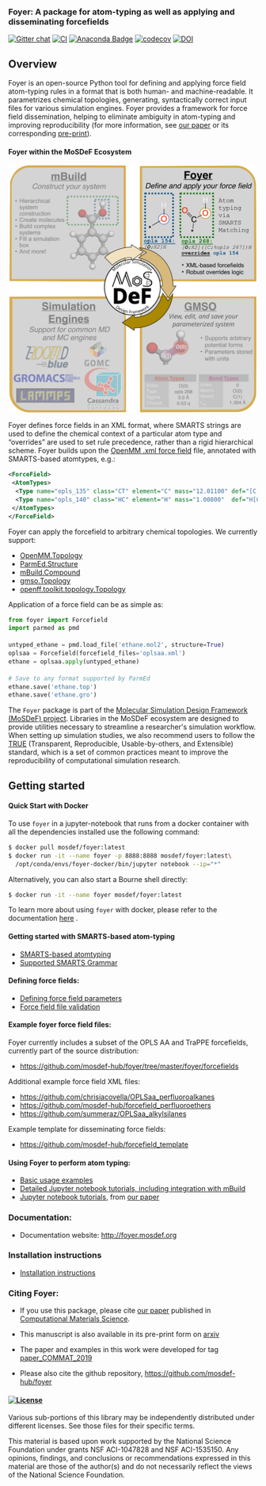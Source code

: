 ### Foyer: A package for atom-typing as well as applying and disseminating forcefields

[![Gitter chat](https://badges.gitter.im/mosdef-hub/gitter.svg)](https://gitter.im/mosdef-hub/Lobby)
[![CI](https://github.com/mosdef-hub/foyer/actions/workflows/CI.yaml/badge.svg)](https://github.com/mosdef-hub/foyer/actions/workflows/CI.yaml)
[![Anaconda Badge](https://anaconda.org/conda-forge/foyer/badges/version.svg)](https://anaconda.org/conda-forge/foyer)
[![codecov](https://codecov.io/gh/mosdef-hub/foyer/branch/master/graph/badge.svg)](https://codecov.io/gh/mosdef-hub/foyer)
[![DOI](https://zenodo.org/badge/34077879.svg)](https://zenodo.org/badge/latestdoi/34077879)


## Overview
Foyer is an open-source Python tool for defining and applying force field atom-typing
rules in a format that is both human- and machine-readable.  It parametrizes chemical topologies,
generating, syntactically correct input files for various simulation engines. Foyer provides a framework for force field
dissemination, helping to eliminate ambiguity in atom-typing and improving reproducibility
(for more information, see [our paper](https://www.sciencedirect.com/science/article/pii/S0927025619303040) or its corresponding [pre-print](https://arxiv.org/pdf/1812.06779.pdf)).

#### Foyer within the MoSDeF Ecosystem
<p align="center">
  <img src="docs/images/mosdef_graphic_foyer.svg?raw=true" alt="Foyer within the MoSDeF Ecosystem" width="500" height="500"/>
</p>

Foyer defines force fields in an XML format, where SMARTS strings are used to define the chemical context
of a particular atom type and “overrides” are used to set rule precedence, rather than a rigid hierarchical scheme.
Foyer builds upon the [OpenMM .xml force field](http://docs.openmm.org/7.0.0/userguide/application.html#creating-force-fields)
file, annotated with SMARTS-based atomtypes, e.g.:

```xml
<ForceField>
 <AtomTypes>
  <Type name="opls_135" class="CT" element="C" mass="12.01100" def="[C;X4](C)(H)(H)H" desc="alkane CH3"/>
  <Type name="opls_140" class="HC" element="H" mass="1.00800"  def="H[C;X4]" desc="alkane H"/>
 </AtomTypes>
</ForceField>
```

Foyer can apply the forcefield to arbitrary chemical topologies. We currently support:

* [OpenMM.Topology](https://github.com/openmm/openmm/blob/7.6.0/wrappers/python/openmm/app/topology.py#L70)
* [ParmEd.Structure](http://parmed.github.io/ParmEd/html/structure.html)
* [mBuild.Compound](http://mosdef-hub.github.io/mbuild/data_structures.html)
* [gmso.Topology](https://gmso.mosdef.org/en/stable/data_structures.html#gmso.Topology)
* [openff.toolkit.topology.Topology](https://open-forcefield-toolkit.readthedocs.io/en/0.9.2/api/generated/openff.toolkit.topology.Topology.html#openff-toolkit-topology-topology)

Application of a force field can be as simple as:
```python
from foyer import Forcefield
import parmed as pmd

untyped_ethane = pmd.load_file('ethane.mol2', structure=True)
oplsaa = Forcefield(forcefield_files='oplsaa.xml')
ethane = oplsaa.apply(untyped_ethane)

# Save to any format supported by ParmEd
ethane.save('ethane.top')
ethane.save('ethane.gro')
```

The `Foyer` package is part of the [Molecular Simulation Design Framework (MoSDeF) project](http://mosdef.org/).
Libraries in the MoSDeF ecosystem are designed to provide utilities necessary to streamline
a researcher's simulation workflow. When setting up simulation studies,
we also recommend users to follow the [TRUE](https://www.tandfonline.com/doi/full/10.1080/00268976.2020.1742938)
(Transparent, Reproducible, Usable-by-others, and Extensible) standard, which is a set of common
practices meant to improve the reproducibility of computational simulation research.

## Getting started

#### Quick Start with Docker
To use `foyer` in a jupyter-notebook that runs from a docker container with all the dependencies installed use the following command:

```sh
$ docker pull mosdef/foyer:latest
$ docker run -it --name foyer -p 8888:8888 mosdef/foyer:latest\
  /opt/conda/envs/foyer-docker/bin/jupyter notebook --ip="*"
```

Alternatively, you can also start a Bourne shell directly:
```sh
$ docker run -it --name foyer mosdef/foyer:latest
```

To learn more about using `foyer` with docker, please refer to the documentation [here](https://foyer.mosdef.org/en/latest/docker.html) .


#### Getting started with SMARTS-based atom-typing
* [SMARTS-based atomtyping](docs/source/topic_guides/smarts.rst)
* [Supported SMARTS Grammar](https://github.com/mosdef-hub/foyer/issues/63)

#### Defining force fields:
* [Defining force field parameters](docs/source/topic_guides/parameter_definitions.rst)
* [Force field file validation](docs/source/reference/validation.rst)


#### Example foyer force field files:
Foyer currently includes a subset of the OPLS AA and TraPPE forcefields, currently part of the source distribution:
* https://github.com/mosdef-hub/foyer/tree/master/foyer/forcefields

Additional example force field XML files:
* https://github.com/chrisiacovella/OPLSaa_perfluoroalkanes
* https://github.com/mosdef-hub/forcefield_perfluoroethers
* https://github.com/summeraz/OPLSaa_alkylsilanes

Example template for disseminating force fields:
* https://github.com/mosdef-hub/forcefield_template


#### Using Foyer to perform atom typing:
* [Basic usage examples](docs/source/topic_guides/usage_examples.rst)
* [Detailed Jupyter notebook tutorials, including integration with mBuild](https://github.com/mosdef-hub/foyer_tutorials)
* [Jupyter notebook tutorials](https://github.com/mosdef-hub/foyer_tutorials/tree/master), from [our paper](https://arxiv.org/abs/1812.06779)

### Documentation:
* Documentation website: http://foyer.mosdef.org

### Installation instructions
* [Installation instructions](docs/source/getting_started/install.rst)

### Citing Foyer:
* If you use this package, please cite [our paper](https://www.sciencedirect.com/science/article/pii/S0927025619303040) published in [Computational Materials Science](https://www.journals.elsevier.com/computational-materials-science).
* This manuscript is also available in its pre-print form on [arxiv](https://arxiv.org/pdf/1812.06779.pdf)
* The paper and examples in this work were developed for tag [paper_COMMAT_2019](https://github.com/mosdef-hub/foyer/tree/paper_COMMAT_2019)


* Please also cite the github repository, https://github.com/mosdef-hub/foyer

#### [![License](https://img.shields.io/badge/license-MIT-blue.svg)](http://opensource.org/licenses/MIT)

Various sub-portions of this library may be independently distributed under
different licenses. See those files for their specific terms.

This material is based upon work supported by the National Science Foundation under grants NSF ACI-1047828 and NSF ACI-1535150. Any opinions, findings, and conclusions or recommendations expressed in this material are those of the author(s) and do not necessarily reflect the views of the National Science Foundation.
